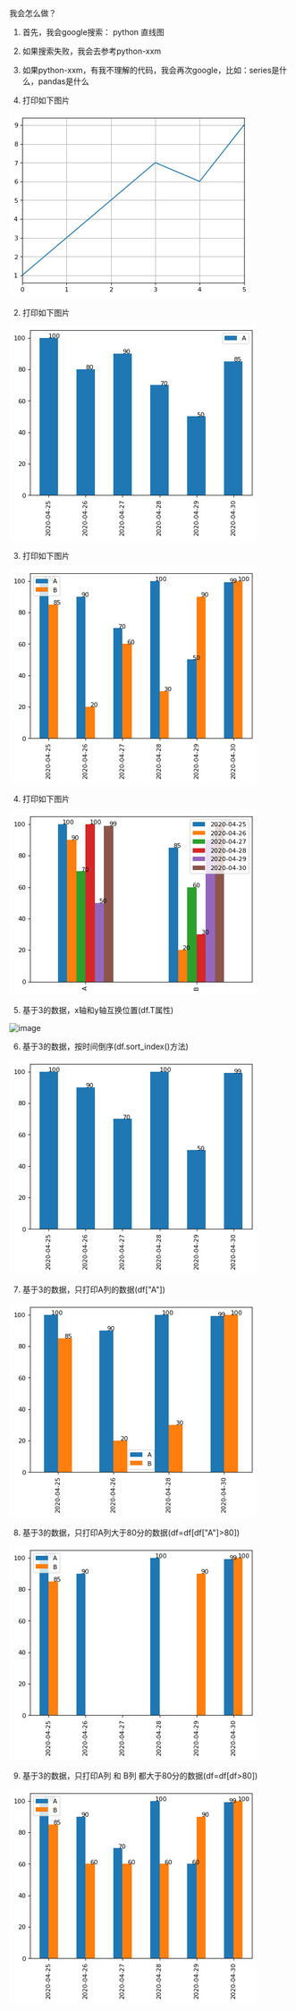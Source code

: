 
我会怎么做？
1. 首先，我会google搜索： python 直线图
2. 如果搜索失败，我会去参考python-xxm
3. 如果python-xxm，有我不理解的代码，我会再次google，比如：series是什么，pandas是什么


1. 打印如下图片

![image](https://github.com/relax-space/python-100/blob/master/3.%E6%95%B0%E6%8D%AE%E5%88%86%E6%9E%90/img/1.png)

2. 打印如下图片

![image](https://github.com/relax-space/python-100/blob/master/3.%E6%95%B0%E6%8D%AE%E5%88%86%E6%9E%90/img/2.png)

3. 打印如下图片

![image](https://github.com/relax-space/python-100/blob/master/3.%E6%95%B0%E6%8D%AE%E5%88%86%E6%9E%90/img/3.png)

4. 打印如下图片

![image](https://github.com/relax-space/python-100/blob/master/3.%E6%95%B0%E6%8D%AE%E5%88%86%E6%9E%90/img/5.png)

5. 基于3的数据，x轴和y轴互换位置(df.T属性)

![image](https://github.com/relax-space/python-100/blob/master/3.%E6%95%B0%E6%8D%AE%E5%88%86%E6%9E%90/img/.png)

6. 基于3的数据，按时间倒序(df.sort_index()方法)

![image](https://github.com/relax-space/python-100/blob/master/3.%E6%95%B0%E6%8D%AE%E5%88%86%E6%9E%90/img/7.png)

7. 基于3的数据，只打印A列的数据(df["A"])

![image](https://github.com/relax-space/python-100/blob/master/3.%E6%95%B0%E6%8D%AE%E5%88%86%E6%9E%90/img/8.png)

8. 基于3的数据，只打印A列大于80分的数据(df=df[df["A"]>80])

![image](https://github.com/relax-space/python-100/blob/master/3.%E6%95%B0%E6%8D%AE%E5%88%86%E6%9E%90/img/9.png)

9. 基于3的数据，只打印A列 和 B列 都大于80分的数据(df=df[df>80])

![image](https://github.com/relax-space/python-100/blob/master/3.%E6%95%B0%E6%8D%AE%E5%88%86%E6%9E%90/img/10.png)